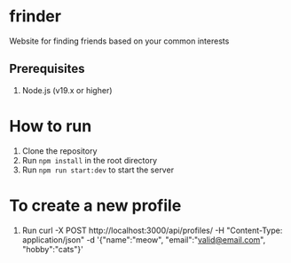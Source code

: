 # frinder
Website for finding friends based on your common interests

## Prerequisites
1. Node.js (v19.x or higher)

# How to run
1. Clone the repository
2. Run `npm install` in the root directory
3. Run `npm run start:dev` to start the server

# To create a new profile
1. Run  curl -X POST http://localhost:3000/api/profiles/ -H "Content-Type: application/json" -d '{"name":"meow", "email":"valid@email.com", "hobby":"cats"}'
